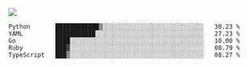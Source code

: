 ![](https://github-profile-summary-cards.vercel.app/api/cards/profile-details?username=igtm&theme=dracula)
<!--START_SECTION:waka-->
```text
Python       ████████████▒░░░░░░░░░░░░░░░░░░░░░░░░░░░░   30.23 % 
YAML         ███████████░░░░░░░░░░░░░░░░░░░░░░░░░░░░░░   27.23 % 
Go           ████░░░░░░░░░░░░░░░░░░░░░░░░░░░░░░░░░░░░░   10.00 % 
Ruby         ███▓░░░░░░░░░░░░░░░░░░░░░░░░░░░░░░░░░░░░░   08.79 % 
TypeScript   ███▒░░░░░░░░░░░░░░░░░░░░░░░░░░░░░░░░░░░░░   08.27 % 
```
<!--END_SECTION:waka-->
